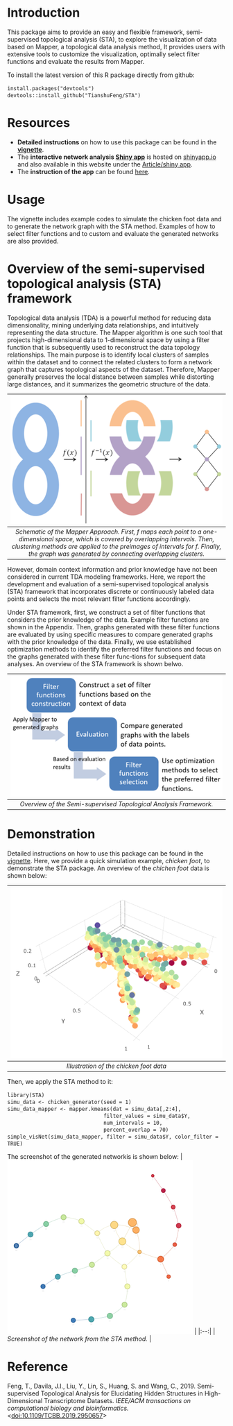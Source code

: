 # Introduction

This package aims to provide an easy and flexible framework, semi-supervised topological analysis (STA), to explore the visualization of data based on Mapper, a topological data analysis method, It provides users with extensive tools to customize the visualization, optimally select filter functions and evaluate the results from Mapper.

To install the latest version of this R package directly from github:
```
install.packages("devtools")
devtools::install_github("TianshuFeng/STA")
```

# Resources

- __Detailed instructions__ on how to use this package can be found in the __[vignette](https://tianshufeng.github.io/STA/articles/STA.html)__. 
- The __interactive network analysis [Shiny app](https://tianshufeng.github.io/STA/articles/Shiny_app.html)__ is hosted on [shinyapp.io](http://tsfeng.shinyapps.io/STA-app) and also available in this website under the [Article/shiny app](https://tianshufeng.github.io/STA/articles/Shiny_app.html). 
- The __instruction of the app__ can be found [here](https://tianshufeng.github.io/STA/articles/Shiny_app_instruction.html).

# Usage

The vignette includes example codes to simulate the chicken foot data and to generate the network graph with the STA method. Examples of how to select filter functions and to custom and evaluate the generated networks are also provided.

# Overview of the semi-supervised topological analysis (STA) framework

Topological data analysis (TDA) is a powerful method for reducing data dimensionality, mining underlying data relationships, and intuitively representing the data structure. 
The Mapper algorithm is one such tool that projects high-dimensional data to 1-dimensional space by using a filter function that is subsequently used to reconstruct the data topology relationships. 
The main purpose is to identify local clusters of samples within the dataset and to connect the related clusters to form a network graph that captures topological aspects of the dataset. Therefore, Mapper generally preserves the local distance between samples while distorting large distances, and it summarizes the geometric structure of the data.


| ![Illustrate](man/figures/Illustrate.png) | 
|:--:| 
| *Schematic of the Mapper Approach. First, f maps each point to a one-dimensional space, which is covered by overlapping intervals. Then, clustering methods are applied to the preimages of intervals for f. Finally, the graph was generated by connecting overlapping clusters.* |


However, domain context information and prior knowledge have not been considered in current TDA modeling frameworks. Here, we report the development and evaluation of a semi-supervised topological analysis (STA) framework that incorporates discrete or continuously labeled data points and selects the most relevant filter functions accordingly. 

Under STA framework, first, we construct a set of filter functions that considers the prior knowledge of the data. Example filter functions are shown in the Appendix. Then, graphs generated with these filter functions are evaluated by using specific measures to compare generated graphs with the prior knowledge of the data. Finally, we use established optimization methods to identify the preferred filter functions and focus on the graphs generated with these filter func-tions for subsequent data analyses. An overview of the STA framework is shown belwo. 

| ![Overview](man/figures/Overview.png) | 
|:--:| 
| *Overview of the Semi-supervised Topological Analysis Framework.* |


# Demonstration

Detailed instructions on how to use this package can be found in the [vignette](https://tianshufeng.github.io/STA/articles/STA.html). Here, we provide a quick simulation example, _chicken foot_, to demonstrate the STA package. An overview of the _chichen foot_ data is shown below:

| ![Illustration](man/figures/Chichen_foot.png) | 
|:--:| 
| *Illustration of the _chicken foot_ data* |

Then, we apply the STA method to it:
```
library(STA)
simu_data <- chicken_generator(seed = 1)
simu_data_mapper <- mapper.kmeans(dat = simu_data[,2:4],
                               filter_values = simu_data$Y,
                               num_intervals = 10,
                               percent_overlap = 70)
simple_visNet(simu_data_mapper, filter = simu_data$Y, color_filter = TRUE)
```
The screenshot of the generated networkis is shown below:
| ![Screenshot](man/figures/Res_chicken_foot.png) | 
|:--:| 
| *Screenshot of the network from the STA method.* |



# Reference

Feng, T., Davila, J.I., Liu, Y., Lin, S., Huang, S. and Wang, C., 2019. Semi-supervised Topological Analysis for Elucidating Hidden Structures in High-Dimensional Transcriptome Datasets. _IEEE/ACM transactions on computational biology and bioinformatics._ <[doi:10.1109/TCBB.2019.2950657](https://doi.org/10.1109/TCBB.2019.2950657)>
